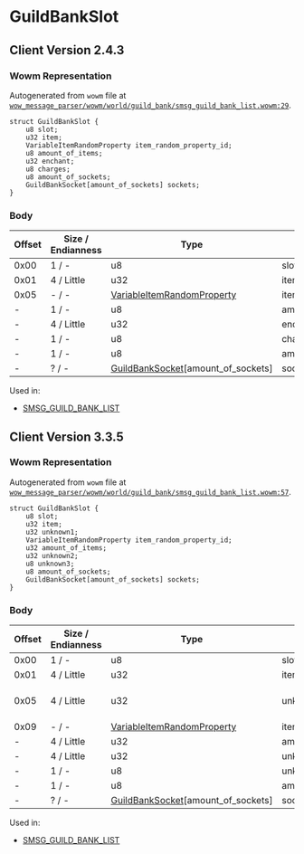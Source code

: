 # GuildBankSlot

## Client Version 2.4.3

### Wowm Representation

Autogenerated from `wowm` file at [`wow_message_parser/wowm/world/guild_bank/smsg_guild_bank_list.wowm:29`](https://github.com/gtker/wow_messages/tree/main/wow_message_parser/wowm/world/guild_bank/smsg_guild_bank_list.wowm#L29).
```rust,ignore
struct GuildBankSlot {
    u8 slot;
    u32 item;
    VariableItemRandomProperty item_random_property_id;
    u8 amount_of_items;
    u32 enchant;
    u8 charges;
    u8 amount_of_sockets;
    GuildBankSocket[amount_of_sockets] sockets;
}
```
### Body

| Offset | Size / Endianness | Type | Name | Description | Comment |
| ------ | ----------------- | ---- | ---- | ----------- | ------- |
| 0x00 | 1 / - | u8 | slot |  |  |
| 0x01 | 4 / Little | u32 | item |  |  |
| 0x05 | - / - | [VariableItemRandomProperty](../spec/variable-item-random-property.md) | item_random_property_id |  |  |
| - | 1 / - | u8 | amount_of_items |  |  |
| - | 4 / Little | u32 | enchant |  |  |
| - | 1 / - | u8 | charges |  |  |
| - | 1 / - | u8 | amount_of_sockets |  |  |
| - | ? / - | [GuildBankSocket](guildbanksocket.md)[amount_of_sockets] | sockets |  |  |


Used in:
* [SMSG_GUILD_BANK_LIST](smsg_guild_bank_list.md)

## Client Version 3.3.5

### Wowm Representation

Autogenerated from `wowm` file at [`wow_message_parser/wowm/world/guild_bank/smsg_guild_bank_list.wowm:57`](https://github.com/gtker/wow_messages/tree/main/wow_message_parser/wowm/world/guild_bank/smsg_guild_bank_list.wowm#L57).
```rust,ignore
struct GuildBankSlot {
    u8 slot;
    u32 item;
    u32 unknown1;
    VariableItemRandomProperty item_random_property_id;
    u32 amount_of_items;
    u32 unknown2;
    u8 unknown3;
    u8 amount_of_sockets;
    GuildBankSocket[amount_of_sockets] sockets;
}
```
### Body

| Offset | Size / Endianness | Type | Name | Description | Comment |
| ------ | ----------------- | ---- | ---- | ----------- | ------- |
| 0x00 | 1 / - | u8 | slot |  |  |
| 0x01 | 4 / Little | u32 | item |  |  |
| 0x05 | 4 / Little | u32 | unknown1 |  | 3.3.0 (0x8000, 0x8020) |
| 0x09 | - / - | [VariableItemRandomProperty](../spec/variable-item-random-property.md) | item_random_property_id |  |  |
| - | 4 / Little | u32 | amount_of_items |  |  |
| - | 4 / Little | u32 | unknown2 |  |  |
| - | 1 / - | u8 | unknown3 |  |  |
| - | 1 / - | u8 | amount_of_sockets |  |  |
| - | ? / - | [GuildBankSocket](guildbanksocket.md)[amount_of_sockets] | sockets |  |  |


Used in:
* [SMSG_GUILD_BANK_LIST](smsg_guild_bank_list.md)

